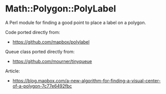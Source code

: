 # Math::Polygon::PolyLabel

A Perl module for finding a good point to place a label on a polygon.

Code ported directly from:

-   https://github.com/mapbox/polylabel

Queue class ported directly from:

-   https://github.com/mourner/tinyqueue
    
Article:

-   https://blog.mapbox.com/a-new-algorithm-for-finding-a-visual-center-of-a-polygon-7c77e6492fbc
